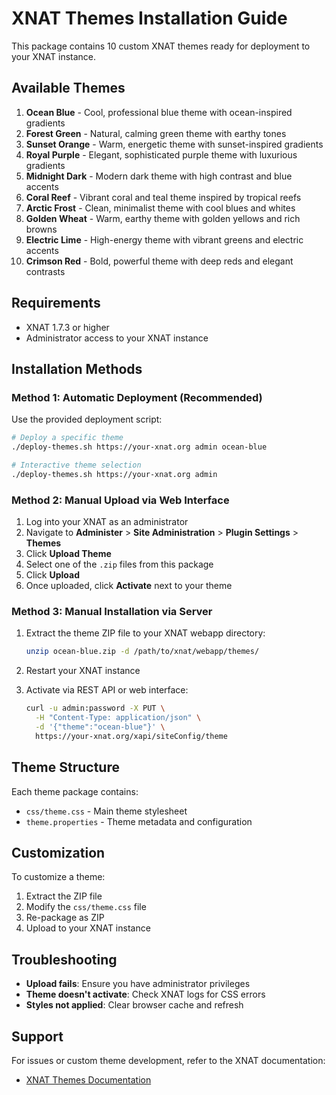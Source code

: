 # XNAT Themes Installation Guide

This package contains 10 custom XNAT themes ready for deployment to your XNAT instance.

## Available Themes

1. **Ocean Blue** - Cool, professional blue theme with ocean-inspired gradients
2. **Forest Green** - Natural, calming green theme with earthy tones
3. **Sunset Orange** - Warm, energetic theme with sunset-inspired gradients
4. **Royal Purple** - Elegant, sophisticated purple theme with luxurious gradients
5. **Midnight Dark** - Modern dark theme with high contrast and blue accents
6. **Coral Reef** - Vibrant coral and teal theme inspired by tropical reefs
7. **Arctic Frost** - Clean, minimalist theme with cool blues and whites
8. **Golden Wheat** - Warm, earthy theme with golden yellows and rich browns
9. **Electric Lime** - High-energy theme with vibrant greens and electric accents
10. **Crimson Red** - Bold, powerful theme with deep reds and elegant contrasts

## Requirements

- XNAT 1.7.3 or higher
- Administrator access to your XNAT instance

## Installation Methods

### Method 1: Automatic Deployment (Recommended)

Use the provided deployment script:

```bash
# Deploy a specific theme
./deploy-themes.sh https://your-xnat.org admin ocean-blue

# Interactive theme selection
./deploy-themes.sh https://your-xnat.org admin
```

### Method 2: Manual Upload via Web Interface

1. Log into your XNAT as an administrator
2. Navigate to **Administer** > **Site Administration** > **Plugin Settings** > **Themes**
3. Click **Upload Theme**
4. Select one of the `.zip` files from this package
5. Click **Upload**
6. Once uploaded, click **Activate** next to your theme

### Method 3: Manual Installation via Server

1. Extract the theme ZIP file to your XNAT webapp directory:
   ```bash
   unzip ocean-blue.zip -d /path/to/xnat/webapp/themes/
   ```

2. Restart your XNAT instance

3. Activate via REST API or web interface:
   ```bash
   curl -u admin:password -X PUT \
     -H "Content-Type: application/json" \
     -d '{"theme":"ocean-blue"}' \
     https://your-xnat.org/xapi/siteConfig/theme
   ```

## Theme Structure

Each theme package contains:
- `css/theme.css` - Main theme stylesheet
- `theme.properties` - Theme metadata and configuration

## Customization

To customize a theme:
1. Extract the ZIP file
2. Modify the `css/theme.css` file
3. Re-package as ZIP
4. Upload to your XNAT instance

## Troubleshooting

- **Upload fails**: Ensure you have administrator privileges
- **Theme doesn't activate**: Check XNAT logs for CSS errors
- **Styles not applied**: Clear browser cache and refresh

## Support

For issues or custom theme development, refer to the XNAT documentation:
- [XNAT Themes Documentation](https://wiki.xnat.org/documentation/working-with-ui-themes)
